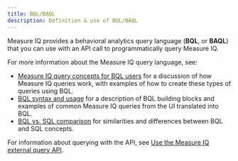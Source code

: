 ```yaml
---
title: BQL/BAQL
description: Definition & use of BQL/BAQL
---
```


Measure IQ provides a behavioral analytics query language (**BQL**, or **BAQL**) that you can use with an API call to programmatically query Measure IQ.

For more information about the Measure IQ query language, see:

- [Measure IQ query concepts for BQL users](../measure-user-guides/api-programmatically-querying-measure-iq) for a discussion of how Measure IQ queries work, with examples of how to create these types of queries using BQL.
- [BQL syntax and usage](../measure-user-guides/api-programmatically-querying-measure-iq/bql-syntax-and-usage.md) for a description of BQL building blocks and examples of common Measure IQ queries from the UI translated into BQL.
- [BQL vs. SQL comparison](../measure-user-guides/api-programmatically-querying-measure-iq/compare-bql-and-sql-commands.md) for similarities and differences between BQL and SQL concepts.

For information about querying with the API, see [Use the Measure IQ external query API](../measure-user-guides/api-programmatically-querying-measure-iq/use-the-measure-iq-external-query-api.md).
